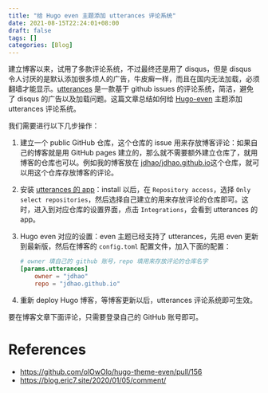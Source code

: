 ```yaml
---
title: "给 Hugo even 主题添加 utterances 评论系统"
date: 2021-08-15T22:24:01+08:00
draft: false
tags: []
categories: [Blog]
---
```


建立博客以来，试用了多款评论系统，不过最终还是用了 disqus，但是 disqus 令人讨厌的是默认添加很多烦人的广告，牛皮癣一样，而且在国内无法加载，必须翻墙才能显示。[utterances](https://utteranc.es/) 是一款基于 github issues 的评论系统，简洁，避免了 disqus 的广告以及加载问题。这篇文章总结如何给 [Hugo-even](https://github.com/olOwOlo/hugo-theme-even) 主题添加 utterances 评论系统。

<!--more-->

我们需要进行以下几步操作：

1. 建立一个 public GitHub 仓库，这个仓库的 issue 用来存放博客评论：如果自己的博客就是用 GitHub pages 建立的，那么就不需要额外建立仓库了，就用博客的仓库也可以。例如我的博客放在 [jdhao/jdhao.github.io](https://github.com/jdhao/jdhao.github.io)这个仓库，就可以用这个仓库存放博客的评论。

2. 安装 [utterances 的 app](https://github.com/apps/utterances)：install 以后，在 `Repository access`，选择 `Only select repositories`，然后选择自己建立的用来存放评论的仓库即可。这时，进入到对应仓库的设置界面，点击 `Integrations`，会看到 utterances 的 app。

3. Hugo even 对应的设置：even 主题已经支持了 utterances，先把 even 更新到最新版，然后在博客的 `config.toml` 配置文件，加入下面的配置：

    ```toml
    # owner 填自己的 github 账号，repo 填用来存放评论的仓库名字
    [params.utterances]
        owner = "jdhao"
        repo = "jdhao.github.io"
    ```

4. 重新 deploy Hugo 博客，等博客更新以后，utterances 评论系统即可生效。

要在博客文章下面评论，只需要登录自己的 GitHub 账号即可。

# References

+ https://github.com/olOwOlo/hugo-theme-even/pull/156
+ https://blog.eric7.site/2020/01/05/comment/
